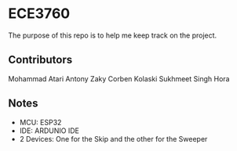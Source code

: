 # ECE3760

The purpose of this repo is to help me keep track on the project.

## Contributors
Mohammad Atari 
Antony Zaky
Corben Kolaski
Sukhmeet Singh Hora

## Notes
- MCU: ESP32
- IDE: ARDUNIO IDE
- 2 Devices: One for the Skip and the other for the Sweeper
